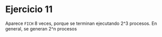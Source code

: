 # Ejercicio 11

Aparece `FICH` 8 veces, porque se terminan ejecutando 2^3 procesos. En general, se generan 2^n procesos